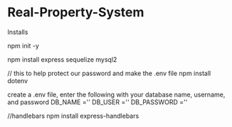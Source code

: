 # Real-Property-System

Installs

npm init -y

npm install express sequelize mysql2

// this to help protect our password and make the .env file
npm install dotenv

create a .env file, enter the following with your database name, username, and password
DB_NAME =''
DB_USER =''
DB_PASSWORD =''

//handlebars
npm install express-handlebars
